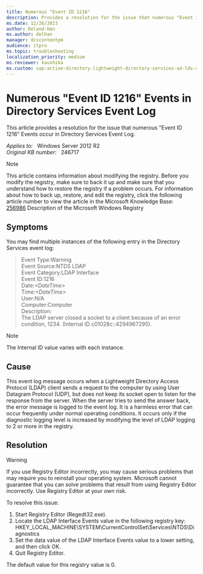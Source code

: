 ```yaml
---
title: Numerous "Event ID 1216"
description: Provides a resolution for the issue that numerous "Event ID 1216" Events occur in Directory Services Event Log.
ms.date: 12/26/2023
author: Deland-Han
ms.author: delhan
manager: dcscontentpm
audience: itpro
ms.topic: troubleshooting
localization_priority: medium
ms.reviewer: kaushika
ms.custom: sap:active-directory-lightweight-directory-services-ad-lds-and-active-directory-application-mode-adam, csstroubleshoot
---
```

# Numerous "Event ID 1216" Events in Directory Services Event Log

This article provides a resolution for the issue that numerous "Event ID 1216" Events occur in Directory Services Event Log.

_Applies to:_ &nbsp; Windows Server 2012 R2  
_Original KB number:_ &nbsp; 246717

> [!NOTE]
> This article contains information about modifying the registry. Before you modify the registry, make sure to back it up and make sure that you understand how to restore the registry if a problem occurs. For information about how to back up, restore, and edit the registry, click the following article number to view the article in the Microsoft Knowledge Base:  
 [256986](https://support.microsoft.com/help/256986) Description of the Microsoft Windows Registry  

## Symptoms

You may find multiple instances of the following entry in the Directory Services event log:

>Event Type:Warning  
Event Source:NTDS LDAP  
Event Category:LDAP Interface  
Event ID:1216  
Date:*\<DateTime>*  
Time:*\<DateTime>*  
User:N/A  
Computer:Computer  
Description:  
The LDAP server closed a socket to a client because of an error condition, 1234. (Internal ID c01028c::4294967295).  

>[!NOTE]
The Internal ID value varies with each instance.

## Cause

This event log message occurs when a Lightweight Directory Access Protocol (LDAP) client sends a request to the computer by using User Datagram Protocol (UDP), but does not keep its socket open to listen for the response from the server. When the server tries to send the answer back, the error message is logged to the event log. It is a harmless error that can occur frequently under normal operating conditions. It occurs only if the diagnostic logging level is increased by modifying the level of LDAP logging to 2 or more in the registry.

## Resolution

> [!WARNING]
> If you use Registry Editor incorrectly, you may cause serious problems that may require you to reinstall your operating system. Microsoft cannot guarantee that you can solve problems that result from using Registry Editor incorrectly. Use Registry Editor at your own risk.  

To resolve this issue:

1. Start Registry Editor (Regedt32.exe).
2. Locate the LDAP Interface Events value in the following registry key:  HKEY_LOCAL_MACHINE\SYSTEM\CurrentControlSet\Services\NTDS\Diagnostics
3. Set the data value of the LDAP Interface Events value to a lower setting, and then click OK.
4. Quit Registry Editor.  

The default value for this registry value is 0.
